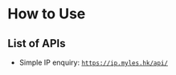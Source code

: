 # How to Use
## List of APIs
- Simple IP enquiry: [`https://ip.myles.hk/api/`](https://ip.myles.hk/api/)